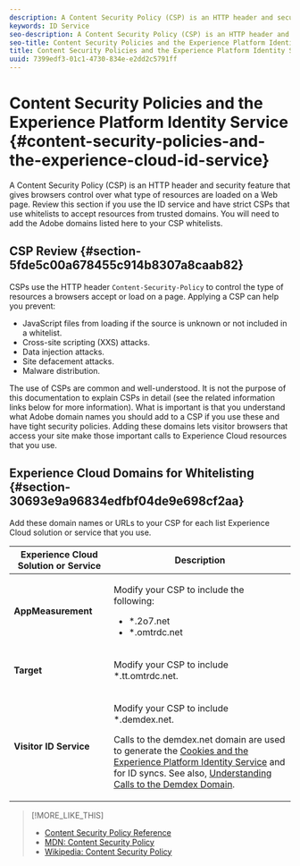 ```yaml
---
description: A Content Security Policy (CSP) is an HTTP header and security feature that gives browsers control over what type of resources are loaded on a Web page. Review this section if you use the ID service and have strict CSPs that use whitelists to accept resources from trusted domains. You will need to add the Adobe domains listed here to your CSP whitelists.
keywords: ID Service
seo-description: A Content Security Policy (CSP) is an HTTP header and security feature that gives browsers control over what type of resources are loaded on a Web page. Review this section if you use the ID service and have strict CSPs that use whitelists to accept resources from trusted domains. You will need to add the Adobe domains listed here to your CSP whitelists.
seo-title: Content Security Policies and the Experience Platform Identity Service
title: Content Security Policies and the Experience Platform Identity Service
uuid: 7399edf3-01c1-4730-834e-e2dd2c5791ff
---
```


# Content Security Policies and the Experience Platform Identity Service {#content-security-policies-and-the-experience-cloud-id-service}

A Content Security Policy (CSP) is an HTTP header and security feature that gives browsers control over what type of resources are loaded on a Web page. Review this section if you use the ID service and have strict CSPs that use whitelists to accept resources from trusted domains. You will need to add the Adobe domains listed here to your CSP whitelists.

## CSP Review {#section-5fde5c00a678455c914b8307a8caab82}

CSPs use the HTTP header `Content-Security-Policy` to control the type of resources a browsers accept or load on a page. Applying a CSP can help you prevent:

* JavaScript files from loading if the source is unknown or not included in a whitelist. 
* Cross-site scripting (XXS) attacks. 
* Data injection attacks. 
* Site defacement attacks. 
* Malware distribution.

The use of CSPs are common and well-understood. It is not the purpose of this documentation to explain CSPs in detail (see the related information links below for more information). What is important is that you understand what Adobe domain names you should add to a CSP if you use these and have tight security policies. Adding these domains lets visitor browsers that access your site make those important calls to Experience Cloud resources that you use.

## Experience Cloud Domains for Whitelisting {#section-30693e9a96834edfbf04de9e698cf2aa}

Add these domain names or URLs to your CSP for each list Experience Cloud solution or service that you use.

<table id="table_EC9FC999A62D4B7A830CE73B0AB9EF3C"> 
 <thead> 
  <tr> 
   <th colname="col1" class="entry"> Experience Cloud Solution or Service </th> 
   <th colname="col2" class="entry"> Description </th> 
  </tr> 
 </thead>
 <tbody> 
  <tr> 
   <td colname="col1"> <p> <b>AppMeasurement</b> </p> </td> 
   <td colname="col2"> <p>Modify your CSP to include the following: </p> <p> 
     <ul id="ul_7522AE83A03A4115A84DF5B32D6DD79B"> 
      <li id="li_AB1EC161FB154BEDA1BEFE76C8A38A90"> <span class="codeph"> *.2o7.net</span> </li> 
      <li id="li_4B12A283716746949201528CD6AF529E"> <span class="codeph"> *.omtrdc.net</span> </li> 
     </ul> </p> </td> 
  </tr> 
  <tr> 
   <td colname="col1"> <p> <b>Target</b> </p> </td> 
   <td colname="col2"> <p>Modify your CSP to include <span class="codeph"> *.tt.omtrdc.net</span>. </p> </td> 
  </tr> 
  <tr> 
   <td colname="col1"> <p> <b>Visitor ID Service</b> </p> </td> 
   <td colname="col2"> <p>Modify your CSP to include <span class="codeph"> *.demdex.net</span>. </p> <p>Calls to the <span class="codeph"> demdex.net</span> domain are used to generate the <a href="../introduction/cookies.md" format="dita" scope="local"> Cookies and the Experience Platform Identity Service</a> and for ID syncs. See also, <a href="https://marketing.adobe.com/resources/help/en_US/aam/demdex-calls.html" format="https" scope="external"> Understanding Calls to the Demdex Domain</a>. </p> </td> 
  </tr> 
 </tbody> 
</table>

>[!MORE_LIKE_THIS]
>
>* [Content Security Policy Reference](https://content-security-policy.com/)
>* [MDN: Content Security Policy](https://developer.mozilla.org/en-US/docs/Web/HTTP/CSP)
>* [Wikipedia: Content Security Policy](https://en.wikipedia.org/wiki/Content_Security_Policy)
